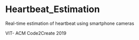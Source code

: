 # Heartbeat_Estimation
Real-time estimation of heartbeat using smartphone cameras

VIT- ACM Code2Create 2019
